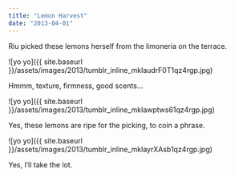 ```yaml
---
title: "Lemon Harvest"
date: "2013-04-01"
---
```


Riu picked these lemons herself from the limoneria on the terrace.

![yo yo]({{ site.baseurl }}/assets/images/2013/tumblr_inline_mklaudrF0T1qz4rgp.jpg)

Hmmm, texture, firmness, good scents…

![yo yo]({{ site.baseurl }}/assets/images/2013/tumblr_inline_mklawptws61qz4rgp.jpg)

Yes, these lemons are ripe for the picking, to coin a phrase.

![yo yo]({{ site.baseurl }}/assets/images/2013/tumblr_inline_mklayrXAsb1qz4rgp.jpg)

Yes, I’ll take the lot.
